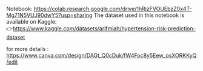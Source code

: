 Notebook: 
https://colab.research.google.com/drive/1hRjzFVOUEbzZ0x4T-Mg71N5VUJ90dwY5?usp=sharing
The dataset used in this notebook is available on Kaggle:  
👉https://www.kaggle.com/datasets/arifmiah/hypertension-risk-prediction-dataset


for more details : 
https://www.canva.com/design/DAGt_Q0cDuk/fW4Foc8y5Eew_osXORKKyQ/edit

